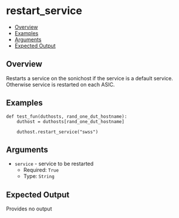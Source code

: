 # restart_service

- [Overview](#overview)
- [Examples](#examples)
- [Arguments](#arguments)
- [Expected Output](#expected-output)

## Overview
Restarts a service on the sonichost if the service is a default service. Otherwise service is restarted on each ASIC.

## Examples
```
def test_fun(duthosts, rand_one_dut_hostname):
    duthost = duthosts[rand_one_dut_hostname]

    duthost.restart_service("swss")
```

## Arguments
- `service` - service to be restarted
    - Required: `True`
    - Type: `String`

## Expected Output
Provides no output